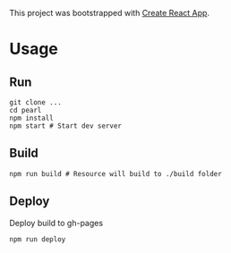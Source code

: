 This project was bootstrapped with [Create React App](https://github.com/facebookincubator/create-react-app).

# Usage

## Run

```shell
git clone ...
cd pearl
npm install
npm start # Start dev server
```

## Build

```shell
npm run build # Resource will build to ./build folder
```

## Deploy

Deploy build to gh-pages

```shell
npm run deploy
```